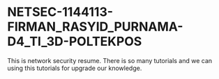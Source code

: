 # NETSEC-1144113-FIRMAN_RASYID_PURNAMA-D4_TI_3D-POLTEKPOS

This is network security resume. There is so many tutorials and we can using this tutorials for upgrade our knowledge.

